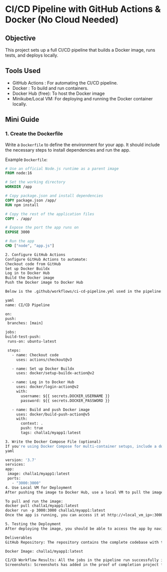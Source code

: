 # CI/CD Pipeline with GitHub Actions & Docker (No Cloud Needed)

## Objective
This project sets up a full CI/CD pipeline that builds a Docker image, runs tests, and deploys locally.

## Tools Used
- GitHub Actions : For automating the CI/CD pipeline.
- Docker : To build and run containers.
- Docker Hub (free): To host the Docker image
- Minikube/Local VM: For deploying and running the Docker container locally.

## Mini Guide

### 1. **Create the Dockerfile**
   Write a `Dockerfile` to define the environment for your app. It should include the necessary steps to install dependencies and run the app.

   Example `Dockerfile`:

   ```dockerfile
   # Use an official Node.js runtime as a parent image
   FROM node:16

   # Set the working directory
   WORKDIR /app

   # Copy package.json and install dependencies
   COPY package.json /app/
   RUN npm install

   # Copy the rest of the application files
   COPY . /app/

   # Expose the port the app runs on
   EXPOSE 3000

   # Run the app
   CMD ["node", "app.js"]

2. Configure GitHub Actions
Configure GitHub Actions to automate:
Checkout code from GitHub
Set up Docker Buildx
Log in to Docker Hub
Build the Docker image
Push the Docker image to Docker Hub

Below is the .github/workflows/ci-cd-pipeline.yml used in the pipeline:

yaml
name: CI/CD Pipeline

on:
  push:
    branches: [main]

jobs:
  build-test-push:
    runs-on: ubuntu-latest

    steps:
      - name: Checkout code
        uses: actions/checkout@v3

      - name: Set up Docker Buildx
        uses: docker/setup-buildx-action@v2

      - name: Log in to Docker Hub
        uses: docker/login-action@v2
        with:
          username: ${{ secrets.DOCKER_USERNAME }}
          password: ${{ secrets.DOCKER_PASSWORD }}

      - name: Build and push Docker image
        uses: docker/build-push-action@v5
        with:
          context: .
          push: true
          tags: challa1/myapp1:latest

3. Write the Docker Compose File (optional)
If you're using Docker Compose for multi-container setups, include a docker-compose.yml file. Here is a basic version:
yaml

version: '3.7'
services:
  app:
    image: challa1/myapp1:latest
    ports:
      - "3000:3000"
4. Use Local VM for Deployment
After pushing the image to Docker Hub, use a local VM to pull the image and run it. Make sure Docker is installed on your local VM.

To pull and run the image:
docker pull challa1/myapp1:latest
docker run -p 3000:3000 challa1/myapp1:latest
Once the app is running, you can access it at http://<local_vm_ip>:3000/ in your browser, and it will display the message that the CI/CD pipeline is working.

5. Testing the Deployment
After deploying the image, you should be able to access the app by navigating to http://<local_vm_ip>:3000/ in your browser. The app will display a message indicating that the CI/CD pipeline is working.

Deliverables
GitHub Repository: The repository contains the complete codebase with the workflow.

Docker Image: challa1/myapp1:latest

CI/CD Workflow Results: All the jobs in the pipeline run successfully in GitHub Actions.
Screenshots: Screenshots has added in the proof of completion project folder 
